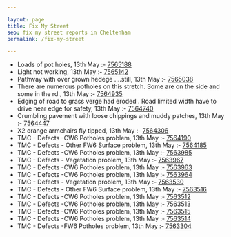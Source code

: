 ```yaml
---

layout: page
title: Fix My Street
seo: fix my street reports in Cheltenham
permalink: /fix-my-street

---
```


<!-- fix_marker starts -->

- Loads of pot holes, 13th May :- [7565188](https://www.fixmystreet.com/report/7565188)
- Light not working, 13th May :- [7565142](https://www.fixmystreet.com/report/7565142)
- Pathway with over grown hedege ....still, 13th May :- [7565038](https://www.fixmystreet.com/report/7565038)
- There are numerous potholes on this stretch. Some are on the side and some in the rd., 13th May :- [7564935](https://www.fixmystreet.com/report/7564935)
- Edging of road to grass verge had eroded . Road limited width have to drive near edge for safety, 13th May :- [7564740](https://www.fixmystreet.com/report/7564740)
- Crumbling pavement with loose chippings and muddy patches, 13th May :- [7564447](https://www.fixmystreet.com/report/7564447)
- X2 orange armchairs fly tipped, 13th May :- [7564306](https://www.fixmystreet.com/report/7564306)
- TMC - Defects -CW6 Potholes  problem, 13th May :- [7564190](https://www.fixmystreet.com/report/7564190)
- TMC - Defects - Other FW6  Surface problem, 13th May :- [7564185](https://www.fixmystreet.com/report/7564185)
- TMC - Defects -CW6 Potholes  problem, 13th May :- [7563985](https://www.fixmystreet.com/report/7563985)
- TMC - Defects - Vegetation problem, 13th May :- [7563967](https://www.fixmystreet.com/report/7563967)
- TMC - Defects -CW6 Potholes  problem, 13th May :- [7563963](https://www.fixmystreet.com/report/7563963)
- TMC - Defects -CW6 Potholes  problem, 13th May :- [7563964](https://www.fixmystreet.com/report/7563964)
- TMC - Defects - Vegetation problem, 13th May :- [7563530](https://www.fixmystreet.com/report/7563530)
- TMC - Defects - Other FW6  Surface problem, 13th May :- [7563516](https://www.fixmystreet.com/report/7563516)
- TMC - Defects -CW6 Potholes  problem, 13th May :- [7563512](https://www.fixmystreet.com/report/7563512)
- TMC - Defects -CW6 Potholes  problem, 13th May :- [7563513](https://www.fixmystreet.com/report/7563513)
- TMC - Defects -CW6 Potholes  problem, 13th May :- [7563515](https://www.fixmystreet.com/report/7563515)
- TMC - Defects -CW6 Potholes  problem, 13th May :- [7563514](https://www.fixmystreet.com/report/7563514)
- TMC - Defects -FW6 Potholes problem, 13th May :- [7563304](https://www.fixmystreet.com/report/7563304)

<!-- fix_marker ends -->